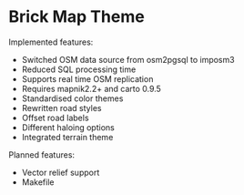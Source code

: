 Brick Map Theme
===============

Implemented features:

* Switched OSM data source from osm2pgsql to imposm3
* Reduced SQL processing time
* Supports real time OSM replication
* Requires mapnik2.2+ and carto 0.9.5
* Standardised color themes
* Rewritten road styles
* Offset road labels
* Different haloing options
* Integrated terrain theme

Planned features:

* Vector relief support
* Makefile

